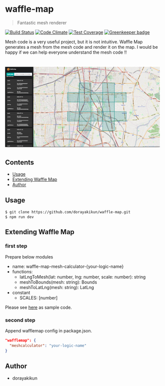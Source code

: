 # waffle-map

> Fantastic mesh renderer

[![Build Status](https://travis-ci.org/dorayakikun/waffle-map.svg?branch=master)](https://travis-ci.org/dorayakikun/waffle-map)
[![Code Climate](https://codeclimate.com/github/dorayakikun/waffle-map/badges/gpa.svg)](https://codeclimate.com/github/dorayakikun/waffle-map)
[![Test Coverage](https://codeclimate.com/github/dorayakikun/waffle-map/badges/coverage.svg)](https://codeclimate.com/github/dorayakikun/waffle-map/coverage)
[![Greenkeeper badge](https://badges.greenkeeper.io/dorayakikun/waffle-map.svg)](https://greenkeeper.io/)

Mesh code is a very useful project, but it is not intuitive. Waffle Map generates a mesh from the mesh code and render it on the map. I would be happy if we can help everyone understand the mesh code !!

# [![Waffle Map](media/header.png)](https://dorayakikun.github.io/waffle-map/)

## Contents

- [Usage](#usage)
- [Extending Waffle Map](#extending-waffle-map)
- [Author](#author)

## Usage

``` console
$ git clone https://github.com/dorayakikun/waffle-map.git
$ npm run dev
```

## Extending Waffle Map

### first step
Prepare below modules

- name: waffle-map-mesh-calculator-{your-logic-name}
- functions:
  - latLngToMesh(lat: number, lng: number, scale: number): string
  - meshToBounds(mesh: string): Bounds
  - meshToLatLng(mesh: string): LatLng
- constant
  - SCALES: [number]
  
Please see [here](https://github.com/dorayakikun/waffle-map-mesh-calculator-basic) as sample code.

### second step

Append wafflemap config in package.json.

``` json
"wafflemap": {
  "meshcalculator": "your-logic-name"
}
```

## Author
- dorayakikun